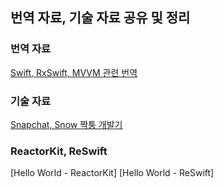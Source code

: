 ## 번역 자료, 기술 자료 공유 및 정리

### 번역 자료
[Swift, RxSwift, MVVM 관련 번역]( https://github.com/RossSong/RossSong.github.io/blob/master/index.md )

### 기술 자료
[Snapchat, Snow 짝퉁 개발기](https://github.com/RossSong/RossSong.github.io/blob/master/dev_1.md)

### ReactorKit, ReSwift
[Hello World - ReactorKit]
[Hello World - ReSwift]
